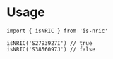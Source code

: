 # Usage

```
import { isNRIC } from 'is-nric'

isNRIC('S2793927I') // true
isNRIC('S3856097J') // false
```
